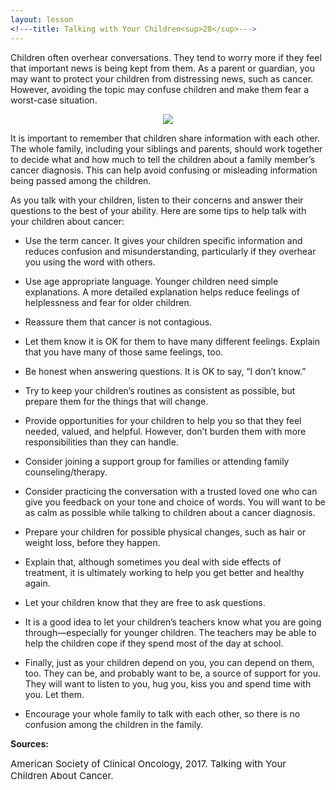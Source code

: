 ```yaml
---
layout: lesson
<!---title: Talking with Your Children<sup>28</sup>--->
---
```


Children often overhear conversations. They tend to worry more if they feel that important news is being kept from them. As a parent or guardian, you may want to protect your children from distressing news, such as cancer. However, avoiding the topic may confuse children and make them fear a worst-case situation.

<p align="center">
<img src="https://scnslabutsa.github.io/myhthelperEduContent/Images/Motherdaughter_talkingChildren.PNG"/> 
</p> 

It is  important to remember that children share information with each other. The whole family, including your siblings and parents, should work together to decide what and how much to tell the children about a family member’s cancer diagnosis. This can help avoid confusing or misleading information being passed among the children.

As you talk with your children, listen to their concerns and answer their questions to the best of your ability. Here are some tips to help talk with your children about cancer:

* Use the term cancer. It gives your children specific information and reduces confusion and misunderstanding, particularly if they overhear you using the word with others.

* Use age appropriate language. Younger children need simple explanations. A more detailed explanation helps reduce feelings of helplessness and fear for older children.

* Reassure them that cancer is not contagious.

* Let them know it is OK for them to have many different feelings. Explain that you have many of those same feelings, too.

- Be honest when answering questions. It is OK to say, “I don’t know.”

- Try to keep your children’s routines as consistent as possible, but prepare them for the things that will change.

- Provide opportunities for your children to help you so that they feel needed, valued, and helpful. However, don’t burden them with more responsibilities than they can handle.

- Consider joining a support group for families or attending family counseling/therapy.

- Consider practicing the conversation with a trusted loved one who can give you feedback on your tone and choice of words. You will want to be as calm as possible while talking to children about a cancer diagnosis.

- Prepare your children for possible physical changes, such as hair or weight loss, before they happen.

- Explain that, although sometimes you deal with side effects of treatment, it is ultimately working to help you get better and healthy again.

- Let your children know that they are free to ask questions. 

- It is a good idea to let your children’s teachers know what you are going through—especially for younger children. The teachers may be able to help the children cope if they spend most of the day at school.

- Finally, just as your children depend on you, you can depend on them, too. They can be, and probably want to be, a source of support for you. They will want to listen to you, hug you, kiss you and spend time with you. Let them.

- Encourage your whole family to talk with each other, so there is no confusion among the children in the family.

**Sources:**

<span style="font-size:15px;">American Society of Clinical Oncology, 2017. Talking with Your Children About Cancer.</span>
